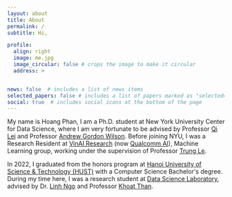 ```yaml
---
layout: about
title: About
permalink: /
subtitle: Hi,

profile:
  align: right
  image: me.jpg
  image_circular: false # crops the image to make it circular
  address: >


news: false  # includes a list of news items
selected_papers: false # includes a list of papers marked as "selected={true}"
social: true  # includes social icons at the bottom of the page
---
```


My name is Hoang Phan, I am a Ph.D. student at New York University Center for Data Science, where I am very fortunate to be advised by Professor [Qi Lei](https://cecilialeiqi.github.io/) and Professor [Andrew Gordon Wilson](https://cims.nyu.edu/~andrewgw/). Before joining NYU, I was a Research Resident at [VinAI Research](https://www.vinai.io/) (now [Qualcomm AI](https://www.qualcomm.com/research/artificial-intelligence)), Machine Learning group, working under the supervision of Professor [Trung Le](https://research.monash.edu/en/persons/trung-le).

In 2022, I graduated from the honors program at [Hanoi University of Science & Technology (HUST)](https://www.hust.edu.vn/) with a Computer Science Bachelor's degree. During my time here, I was a research student at [Data Science Laboratory](http://ds.soict.hust.edu.vn/), advised by Dr. [Linh Ngo](https://users.soict.hust.edu.vn/linhnv/) and Professor [Khoat Than](https://users.soict.hust.edu.vn/khoattq/).